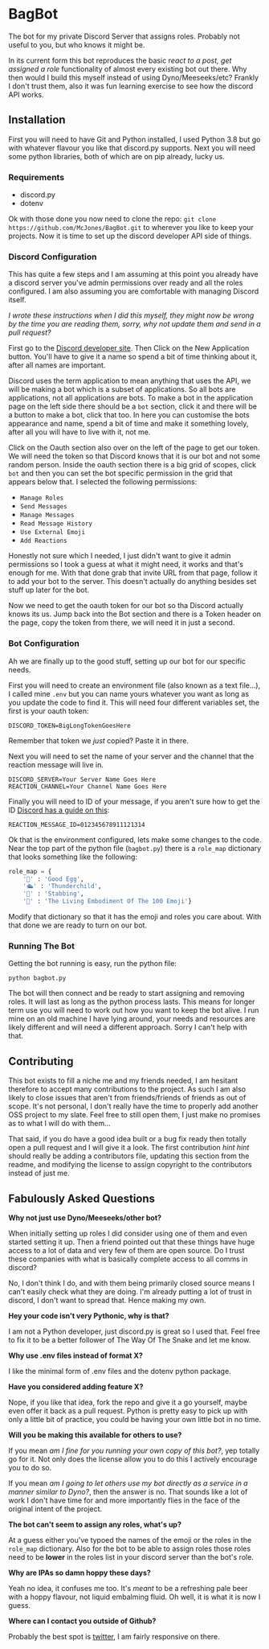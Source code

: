 # BagBot

The bot for my private Discord Server that assigns roles.
Probably not useful to you, but who knows it might be.

In its current form this bot reproduces the basic r*eact to a post, get assigned a role* functionality of almost every existing bot out there.
Why then would I build this myself instead of using Dyno/Meeseeks/etc?
Frankly I don't trust them, also it was fun learning exercise to see how the discord API works.

## Installation

First you will need to have Git and Python installed, I used Python 3.8 but go with whatever flavour you like that discord.py supports.
Next you will need some python libraries, both of which are on pip already, lucky us.

### Requirements

- discord.py
- dotenv

Ok with those done you now need to clone the repo: `git clone https://github.com/McJones/BagBot.git` to wherever you like to keep your projects.
Now it is time to set up the discord developer API side of things.

### Discord Configuration

This has quite a few steps and I am assuming at this point you already have a discord server you've admin permissions over ready and all the roles configured.
I am also assuming you are comfortable with managing Discord itself.

*I wrote these instructions when I did this myself, they might now be wrong by the time you are reading them, sorry, why not update them and send in a pull request?*

First go to the [Discord developer site](https://discord.com/developers/applications).
Then Click on the New Application button.
You'll have to give it a name so spend a bit of time thinking about it, after all names are important.

Discord uses the term application to mean anything that uses the API, we will be making a bot which is a subset of applications.
So all bots are applications, not all applications are bots.
To make a bot in the application page on the left side there should be a `bot` section, click it and there will be a button to make a bot, click that too.
In here you can customise the bots appearance and name, spend a bit of time and make it something lovely, after all you will have to live with it, not me.

Click on the Oauth section also over on the left of the page to get our token.
We will need the token so that Discord knows that it is our bot and not some random person.
Inside the oauth section there is a big grid of scopes, click `bot` and then you can set the bot specific permission in the grid that appears below that.
I selected the following permissions:

- `Manage Roles`
- `Send Messages`
- `Manage Messages`
- `Read Message History`
- `Use External Emoji`
- `Add Reactions`

Honestly not sure which I needed, I just didn't want to give it admin permissions so I took a guess at what it might need, it works and that's enough for me.
With that done grab that invite URL from that page, follow it to add your bot to the server.
This doesn't actually do anything besides set stuff up later for the bot.

Now we need to get the oauth token for our bot so tha Discord actually knows its us.
Jump back into the Bot section and there is a Token header on the page, copy the token from there, we will need it in just a second.

### Bot Configuration

Ah we are finally up to the good stuff, setting up our bot for our specific needs.

First you will need to create an environment file (also known as a text file...), I called mine `.env` but you can name yours whatever you want as long as you update the code to find it.
This will need four different variables set, the first is your oauth token:

```
DISCORD_TOKEN=BigLongTokenGoesHere
```

Remember that token we *just* copied?
Paste it in there.

Next you will need to set the name of your server and the channel that the reaction message will live in.

```
DISCORD_SERVER=Your Server Name Goes Here
REACTION_CHANNEL=Your Channel Name Goes Here
```

Finally you will need to ID of your message, if you aren't sure how to get the ID [Discord has a guide on this](https://support.discord.com/hc/en-us/articles/206346498-Where-can-I-find-my-User-Server-Message-ID-):

```
REACTION_MESSAGE_ID=012345678911121314
```

Ok that is the environment configured, lets make some changes to the code.
Near the top part of the python file (`bagbot.py`) there is a `role_map` dictionary that looks something like the following:

```py
role_map = {
    '🥚' : 'Good Egg',
    '🛳️' : 'Thunderchild',
    '🔪' : 'Stabbing',
    '💯' : 'The Living Embodiment Of The 100 Emoji'}
```

Modify that dictionary so that it has the emoji and roles you care about.
With that done we are ready to turn on our bot.

### Running The Bot

Getting the bot running is easy, run the python file:

```
python bagbot.py
```

The bot will then connect and be ready to start assigning and removing roles.
It will last as long as the python process lasts.
This means for longer term use you will need to work out how you want to keep the bot alive.
I run mine on an old machine I have lying around, your needs and resources are likely different and will need a different approach.
Sorry I can't help with that.

## Contributing

This bot exists to fill a niche me and my friends needed, I am hesitant therefore to accept many contributions to the project.
As such I am also likely to close issues that aren't from friends/friends of friends as out of scope.
It's not personal, I don't really have the time to properly add another OSS project to my slate.
Feel free to still open them, I just make no promises as to what I will do with them...

That said, if you do have a good idea built or a bug fix ready then totally open a pull request and I will give it a look.
The first contribution *hint* *hint* should really be adding a contributors file, updating this section from the readme, and modifying the license to assign copyright to the contributors instead of just me.

## Fabulously Asked Questions

**Why not just use Dyno/Meeseeks/other bot?**

When initially setting up roles I did consider using one of them and even started setting it up.
Then a friend pointed out that these things have huge access to a lot of data and very few of them are open source.
Do I trust these companies with what is basically complete access to all comms in discord?

No, I don't think I do, and with them being primarily closed source means I can't easily check what they are doing.
I'm already putting a lot of trust in discord, I don't want to spread that.
Hence making my own.

**Hey your code isn't very Pythonic, why is that?**

I am not a Python developer, just discord.py is great so I used that.
Feel free to fix it to be a better follower of The Way Of The Snake and let me know.

**Why use .env files instead of format X?**

I like the minimal form of .env files and the dotenv python package.

**Have you considered adding feature X?**

Nope, if you like that idea, fork the repo and give it a go yourself, maybe even offer it back as a pull request.
Python is pretty easy to pick up with only a little bit of practice, you could be having your own little bot in no time.

**Will you be making this available for others to use?**

If you mean *am I fine for you running your own copy of this bot?*, yep totally go for it.
Not only does the license allow you to do this I actively encourage you to do so.

If you mean *am I going to let others use my bot directly as a service in a manner similar to Dyno?*, then the answer is no.
That sounds like a lot of work I don't have time for and more importantly flies in the face of the original intent of the project.

**The bot can't seem to assign any roles, what's up?**

At a guess either you've typoed the names of the emoji or the roles in the `role_map` dictionary.
Also for the bot to be able to assign roles those roles need to be **lower** in the roles list in your discord server than the bot's role.

**Why are IPAs so damn hoppy these days?**

Yeah no idea, it confuses me too.
It's *meant* to be a refreshing pale beer with a hoppy flavour, not liquid embalming fluid.
Oh well, it is what it is now I guess.

**Where can I contact you outside of Github?**

Probably the best spot is [twitter](http://twitter.com/the_mcjones), I am fairly responsive on there.
